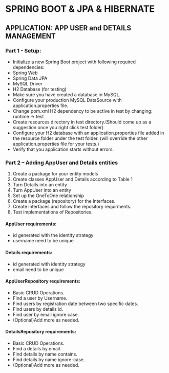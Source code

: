 # SPRING BOOT & JPA & HIBERNATE
## APPLICATION: APP USER and DETAILS MANAGEMENT
### Part 1 - Setup:
* Initialize a new Spring Boot project with following required dependencies:
* Spring Web
* Spring Data JPA
* MySQL Driver
* H2 Database (for testing)
* Make sure you have created a database in MySQL.
* Configure your production MySQL DataSource with application.properties file.
* Change pom.xml H2 dependency to be active in test by changing: <scope>runtime</scope> → <scope>test</scope>
* Create resources directory in test directory.(Should come up as a suggestion once you right click test folder)
* Configure your H2 database with an application.properties file added in the resource folder under the test folder. (will override the other application.properties file for your tests.)
* Verify that you application starts without errors.

### Part 2 – Adding AppUser and Details entities
1. Create a package for your entity models
2. Create classes AppUser and Details according to Table 1
3. Turn Details into an entity
4. Turn AppUser into an entity
5. Set up the OneToOne relationship
6. Create a package (repository) for the Interfaces.
7. Create interfaces and follow the repository requirments.
8. Test implementations of Repositories.

#### AppUser requirements:
* id generated with the identity strategy
* username need to be unique
#### Details requirements:
* id generated with identity strategy
* email need to be unique
#### AppUserRepository requirements:
* Basic CRUD Operations.
* Find a user by Username.
* Find users by registration date between two specific dates.
* Find users by details id.
* Find user by email ignore case.
* (Optional)Add more as needed.
#### DetailsRepository requirements:
* Basic CRUD Operations.
* Find a details by email.
* Find details by name contains.
* Find details by name ignore-case.
* (Optional)Add more as needed.